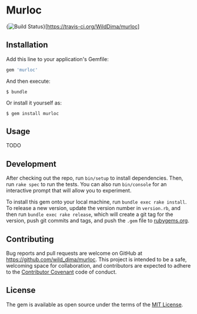 # Murloc

{<img src="https://travis-ci.org/WildDima/murloc.svg?branch=master"
alt="Build Status" />}[https://travis-ci.org/WildDima/murloc]

## Installation

Add this line to your application's Gemfile:

```ruby
gem 'murloc'
```

And then execute:

    $ bundle

Or install it yourself as:

    $ gem install murloc

## Usage

TODO

## Development

After checking out the repo, run `bin/setup` to install dependencies. Then, run `rake spec` to run the tests. You can also run `bin/console` for an interactive prompt that will allow you to experiment.

To install this gem onto your local machine, run `bundle exec rake install`. To release a new version, update the version number in `version.rb`, and then run `bundle exec rake release`, which will create a git tag for the version, push git commits and tags, and push the `.gem` file to [rubygems.org](https://rubygems.org).

## Contributing

Bug reports and pull requests are welcome on GitHub at https://github.com/wild_dima/murloc. This project is intended to be a safe, welcoming space for collaboration, and contributors are expected to adhere to the [Contributor Covenant](http://contributor-covenant.org) code of conduct.

## License

The gem is available as open source under the terms of the [MIT License](http://opensource.org/licenses/MIT).

